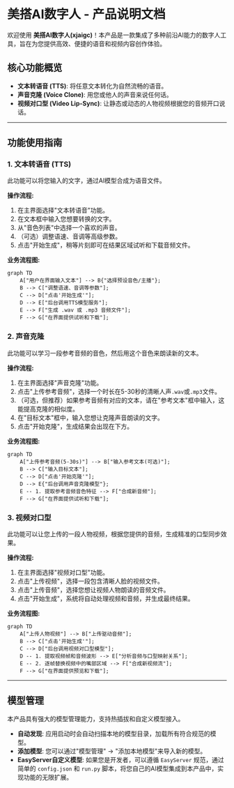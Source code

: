 # 美搭AI数字人 - 产品说明文档

欢迎使用 **美搭AI数字人(xjaigc)**！本产品是一款集成了多种前沿AI能力的数字人工具，旨在为您提供高效、便捷的语音和视频内容创作体验。

## 核心功能概览

- **文本转语音 (TTS)**: 将任意文本转化为自然流畅的语音。
- **声音克隆 (Voice Clone)**: 用您或他人的声音来说任何话。
- **视频对口型 (Video Lip-Sync)**: 让静态或动态的人物视频根据您的音频开口说话。

---

## 功能使用指南

### 1. 文本转语音 (TTS)

此功能可以将您输入的文字，通过AI模型合成为语音文件。

**操作流程:**

1.  在主界面选择"文本转语音"功能。
2.  在文本框中输入您想要转换的文字。
3.  从"音色列表"中选择一个喜欢的声音。
4.  （可选）调整语速、音调等高级参数。
5.  点击"开始生成"，稍等片刻即可在结果区域试听和下载音频文件。

**业务流程图:**
```mermaid
graph TD
    A["用户在界面输入文本"] --> B{"选择预设音色/主播"};
    B --> C["调整语速、音调等参数"];
    C --> D["点击'开始生成'"];
    D --> E["后台调用TTS模型服务"];
    E --> F["生成 .wav 或 .mp3 音频文件"];
    F --> G["在界面提供试听和下载"];
```

### 2. 声音克隆

此功能可以学习一段参考音频的音色，然后用这个音色来朗读新的文本。

**操作流程:**

1.  在主界面选择"声音克隆"功能。
2.  点击"上传参考音频"，选择一个时长在5-30秒的清晰人声`.wav`或`.mp3`文件。
3.  （可选，但推荐）如果参考音频有对应的文本，请在"参考文本"框中输入，这能提高克隆的相似度。
4.  在"目标文本"框中，输入您想让克隆声音朗读的文字。
5.  点击"开始克隆"，生成结果会出现在下方。

**业务流程图:**
```mermaid
graph TD
    A["上传参考音频(5-30s)"] --> B["输入参考文本(可选)"];
    B --> C["输入目标文本"];
    C --> D["点击'开始克隆'"];
    D --> E{"后台调用声音克隆模型"};
    E -- 1. 提取参考音频音色特征 --> F["合成新音频"];
    F --> G["在界面提供试听和下载"];
```

### 3. 视频对口型

此功能可以让您上传的一段人物视频，根据您提供的音频，生成精准的口型同步效果。

**操作流程:**

1.  在主界面选择"视频对口型"功能。
2.  点击"上传视频"，选择一段包含清晰人脸的视频文件。
3.  点击"上传音频"，选择您想让视频人物朗读的音频文件。
4.  点击"开始生成"，系统将自动处理视频和音频，并生成最终结果。

**业务流程图:**
```mermaid
graph TD
    A["上传人物视频"] --> B["上传驱动音频"];
    B --> C["点击'开始生成'"];
    C --> D["后台调用视频对口型模型"];
    D -- 1. 提取视频帧和音频波形 --> E["分析音频与口型映射关系"];
    E -- 2. 逐帧替换视频中的嘴部区域 --> F["合成新视频流"];
    F --> G["在界面提供预览和下载"];
```

---

## 模型管理

本产品具有强大的模型管理能力，支持热插拔和自定义模型接入。

- **自动发现**: 应用启动时会自动扫描本地的模型目录，加载所有符合规范的模型。
- **添加模型**: 您可以通过"模型管理" -> "添加本地模型"来导入新的模型。
- **EasyServer自定义模型**: 如果您是开发者，可以遵循 `EasyServer` 规范，通过简单的 `config.json` 和 `run.py` 脚本，将您自己的AI模型集成到本产品中，实现功能的无限扩展。 